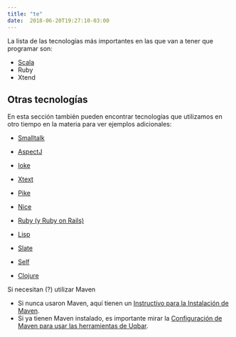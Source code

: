 ```yaml
---
title: "te"
date:  2018-06-20T19:27:10-03:00
---
```



La lista de las tecnologías más importantes en las que van a tener que programar son:

* [Scala](te-scala)
* Ruby
* Xtend

## []()Otras tecnologías



En esta sección también pueden encontrar tecnologías que utilizamos en otro tiempo en la materia para ver ejemplos adicionales:
* [Smalltalk](te-smalltalk)

* [AspectJ](te-aspectj)
* [Ioke](te-ioke)

* [Xtext](te-xtext)
* [Pike](te-pike)
* [Nice](te-nice)

* [Ruby (y Ruby on Rails)](te-ruby)

* [Lisp](te-lisp)
* [Slate](te-slate)
* [Self](te-self)
* [Clojure](te-clojure)

Si necesitan (?) utilizar Maven


* Si nunca usaron Maven, aquí tienen un [Instructivo para la Instalación de Maven](http://uqbar-wiki.org/index.php?title=Preparacion_de_un_entorno_de_desarrollo_Java#Maven).
* Si ya tienen Maven instalado, es importante mirar la [Configuración de Maven para usar las herramientas de Uqbar](http://uqbar-wiki.org/index.php?title=Configuraci%C3%B3n_de_Maven_para_poder_utilizar_las_herramientas_de_Uqbar).